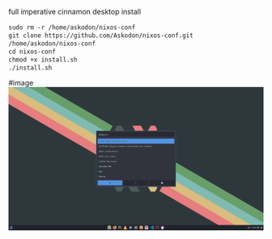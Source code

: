 full imperative cinnamon desktop install
```
sudo rm -r /home/askodon/nixos-conf
git clone https://github.com/Askodon/nixos-conf.git /home/askodon/nixos-conf
cd nixos-conf
chmod +x install.sh
./install.sh
```
#image
![pre](/screenshot/pre.png)
